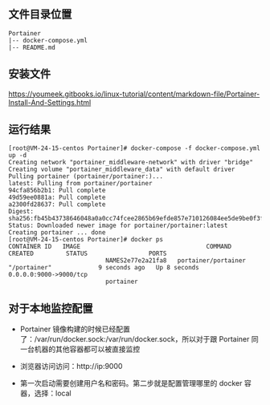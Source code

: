 ## 文件目录位置
```
Portainer
|-- docker-compose.yml
|-- README.md

```
## 安装文件

https://youmeek.gitbooks.io/linux-tutorial/content/markdown-file/Portainer-Install-And-Settings.html

## 运行结果
```
[root@VM-24-15-centos Portainer]# docker-compose -f docker-compose.yml up -d
Creating network "portainer_middleware-network" with driver "bridge"
Creating volume "portainer_middleware_data" with default driver
Pulling portainer (portainer/portainer:)...
latest: Pulling from portainer/portainer
94cfa856b2b1: Pull complete
49d59ee0881a: Pull complete
a2300fd28637: Pull complete
Digest: sha256:fb45b43738646048a0a0cc74fcee2865b69efde857e710126084ee5de9be0f3f
Status: Downloaded newer image for portainer/portainer:latest
Creating portainer ... done
[root@VM-24-15-centos Portainer]# docker ps 
CONTAINER ID   IMAGE                                   COMMAND                  CREATED         STATUS                 PORTS                                                                 
                           NAMES2e77e2a21fa8   portainer/portainer                     "/portainer"             9 seconds ago   Up 8 seconds           0.0.0.0:9000->9000/tcp                                                
                           portainer
```

## 对于本地监控配置

- Portainer 镜像构建的时候已经配置了：/var/run/docker.sock:/var/run/docker.sock，所以对于跟 Portainer 同一台机器的其他容器都可以被直接监控

- 浏览器访问访问：http://ip:9000

- 第一次启动需要创建用户名和密码。第二步就是配置管理哪里的 docker 容器，选择：local